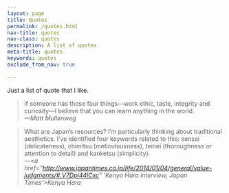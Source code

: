 ```yaml
---
layout: page
title: Quotes
permalink: /quotes.html
nav-title: quotes
nav-class: quotes
description: A list of quotes
meta-title: quotes
keywords: quotes
exclude_from_nav: true

---
```


Just a list of quote that I like.

> If someone has those four things—work ethic, taste, integrity and curiosity—I believe that you can learn anything in the world.
    <br><cite>—Matt Mullenweg</cite>

> What are Japan’s resources? I’m particularly thinking about traditional aesthetics. I’ve identified four keywords related to this: sensai (delicateness), chimitsu (meticulousness), teinei (thoroughness or attention to detail) and kanketsu (simplicity).
    <br><cite>—<a href="http://www.japantimes.co.jp/life/2014/01/04/general/value-judgments/#.V7Dpi44lCxc" 'Kenya Hara interview, Japan Times'>Kenya Hara</a></cite>